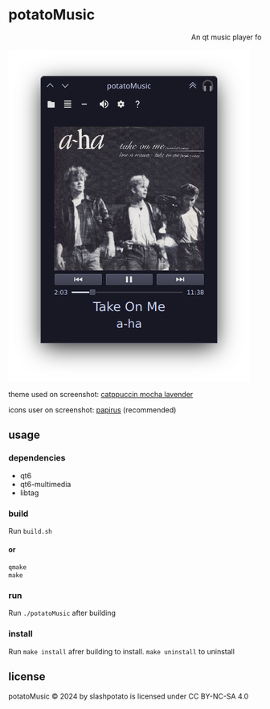 # potatoMusic
<marquee>An qt music player for linux </marquee>

![screenshot1](https://github.com/slashpotato/potatoMusic/blob/master/screenshot1.png?raw=true)

theme used on screenshot: [catppuccin mocha lavender](https://github.com/catppuccin/kde)

icons user on screenshot: [papirus](https://github.com/PapirusDevelopmentTeam/papirus-icon-theme) (recommended)
## usage
### dependencies 
- qt6
- qt6-multimedia
- libtag
### build
Run `build.sh`

#### **or**
```shell
qmake
make
```
### run
Run `./potatoMusic` after building
### install
Run `make install` afrer building to install. `make uninstall` to uninstall
## license
potatoMusic © 2024 by slashpotato is licensed under CC BY-NC-SA 4.0 
